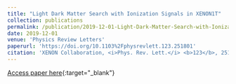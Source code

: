 ```yaml
---
title: "Light Dark Matter Search with Ionization Signals in XENON1T"
collection: publications
permalink: /publication/2019-12-01-Light-Dark-Matter-Search-with-Ionization-Signals-in-XENON1T
date: 2019-12-01
venue: 'Physics Review Letters'
paperurl: 'https://doi.org/10.1103%2Fphysrevlett.123.251801'
citation: 'XENON Collaboration, <i>Phys. Rev. Lett.</i> <b>123</b>, 251801 (2019)'
---
```

[Access paper here](https://doi.org/10.1103%2Fphysrevlett.123.251801){:target="_blank"}
